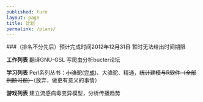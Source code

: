 ```yaml
---
published: ture
layout: page
title: 计划
permalink: /plans/
---
```


###（排名不分先后）预计完成时间<del>2012年12月31日</del> 暂时无法给出时间期限

**工作列表** 翻译GNU-GSL 写爬虫分析bucter论坛 

**学习列表** Perl系列丛书：<del>小骆驼</del>([完成](https://github.com/yulijia/Courses/blob/master/Perl/LearningPerl.pl "Learning Perl Scripts"))、大骆驼、精通，<del>统计建模与R软件（全部例题习题）</del>（放弃，做更有意义的事情）

**游戏列表** 建立流感病毒变异模型，分析传播趋势

